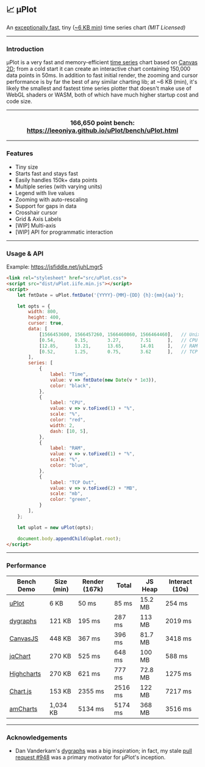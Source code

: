 ## 📈 μPlot

An [exceptionally fast](#performance), tiny ([~6 KB min](https://github.com/leeoniya/uPlot/tree/master/dist/uPlot.iife.min.js)) time series chart _(MIT Licensed)_

---
### Introduction

μPlot is a very fast and memory-efficient [time series](https://en.wikipedia.org/wiki/Time_series) chart based on [Canvas 2D](https://developer.mozilla.org/en-US/docs/Web/API/CanvasRenderingContext2D); from a cold start it can create an interactive chart containing 150,000 data points in 50ms. In addition to fast initial render, the zooming and cursor performance is by far the best of any similar charting lib; at ~6 KB (min), it's likely the smallest and fastest time series plotter that doesn't make use of WebGL shaders or WASM, both of which have much higher startup cost and code size.

---
<h3 align="center">166,650 point bench: <a href="https://leeoniya.github.io/uPlot/bench/uPlot.html">https://leeoniya.github.io/uPlot/bench/uPlot.html</a></h3>

---
### Features

- Tiny size
- Starts fast and stays fast
- Easily handles 150k+ data points
- Multiple series (with varying units)
- Legend with live values
- Zooming with auto-rescaling
- Support for gaps in data
- Crosshair cursor
- Grid & Axis Labels
- [WIP] Multi-axis
- [WIP] API for programmatic interaction

---
### Usage & API

Example: https://jsfiddle.net/juhLmgr5

```html
<link rel="stylesheet" href="src/uPlot.css">
<script src="dist/uPlot.iife.min.js"></script>
<script>
    let fmtDate = uPlot.fmtDate('{YYYY}-{MM}-{DD} {h}:{mm}{aa}');

    let opts = {
        width: 800,
        height: 400,
        cursor: true,
        data: [
            [1566453600, 1566457260, 1566460860, 1566464460],   // Unix timestamps
            [0.54,       0.15,       3.27,       7.51      ],   // CPU
            [12.85,      13.21,      13.65,      14.01     ],   // RAM
            [0.52,       1.25,       0.75,       3.62      ],   // TCP Out
        ],
        series: [
            {
                label: "Time",
                value: v => fmtDate(new Date(v * 1e3)),
                color: "black",
            },
            {
                label: "CPU",
                value: v => v.toFixed(1) + "%",
                scale: "%",
                color: "red",
                width: 2,
                dash: [10, 5],
            },
            {
                label: "RAM",
                value: v => v.toFixed(1) + "%",
                scale: "%",
                color: "blue",
            },
            {
                label: "TCP Out",
                value: v => v.toFixed(2) + "MB",
                scale: "mb",
                color: "green",
            }
        ],
    };

    let uplot = new uPlot(opts);

    document.body.appendChild(uplot.root);
</script>
```

---
### Performance

<table>
	<thead>
		<tr>
			<th>Bench Demo</th>
			<th>Size (min)</th>
			<th>Render (167k)</th>
			<th>Total</th>
			<th>JS Heap</th>
			<th>Interact (10s)</th>
		</tr>
	</thead>
	<tbody>
		<tr>
			<td><a href="https://leeoniya.github.io/uPlot/bench/uPlot.html">uPlot</a></td>
			<td>6 KB</td>
			<td>50 ms</td>
			<td>85 ms</td>
			<td>15.2 MB</td>
			<td>254 ms</td>
		</tr>
		<tr>
			<td><a href="https://leeoniya.github.io/uPlot/bench/dygraphs.html">dygraphs</a></td>
			<td>121 KB</td>
			<td>195 ms</td>
			<td>287 ms</td>
			<td>113 MB</td>
			<td>2019 ms</td>
		</tr>
		<tr>
			<td><a href="https://leeoniya.github.io/uPlot/bench/CanvasJS.html">CanvasJS</a></td>
			<td>448 KB</td>
			<td>367 ms</td>
			<td>396 ms</td>
			<td>81.7 MB</td>
			<td>3418 ms</td>
		</tr>
		<tr>
			<td><a href="https://leeoniya.github.io/uPlot/bench/jqChart.html">jqChart</a></td>
			<td>270 KB</td>
			<td>525 ms</td>
			<td>648 ms</td>
			<td>100 MB</td>
			<td>588 ms</td>
		</tr>
		<tr>
			<td><a href="https://leeoniya.github.io/uPlot/bench/Highcharts.html">Highcharts</a></td>
			<td>270 KB</td>
			<td>621 ms</td>
			<td>777 ms</td>
			<td>72.8 MB</td>
			<td>1275 ms</td>
		</tr>
		<tr>
			<td><a href="https://leeoniya.github.io/uPlot/bench/Chart.js.html">Chart.js</a></td>
			<td>153 KB</td>
			<td>2355 ms</td>
			<td>2516 ms</td>
			<td>122 MB</td>
			<td>7217 ms</td>
		</tr>
		<tr>
			<td><a href="https://leeoniya.github.io/uPlot/bench/amCharts.html">amCharts</a></td>
			<td>1,034 KB</td>
			<td>5134 ms</td>
			<td>5174 ms</td>
			<td>368 MB</td>
			<td>3516 ms</td>
		</tr>
	</tbody>
</table>

---
### Acknowledgements

- Dan Vanderkam's [dygraphs](https://github.com/danvk/dygraphs) was a big inspiration; in fact, my stale [pull request #948](https://github.com/danvk/dygraphs/pull/948) was a primary motivator for μPlot's inception.